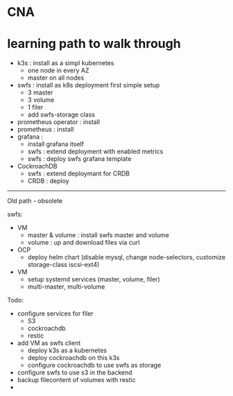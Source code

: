 # CNA

# learning path to walk through
- k3s : install as a simpl kubernetes
  - one node in every AZ
  - master on all nodes
- swfs : install as k8s deployment first simple setup
  - 3 master
  - 3 volume
  - 1 filer
  - add swfs-storage class
- prometheus operator : install
- prometheus : install
- grafana : 
  - install grafana itself
  - swfs : extend deployment with enabled metrics
  - swfs : deploy swfs grafana template
- CockroachDB
  - swfs : extend deploymant for CRDB
  - CRDB : deploy
  



---
Old path - obsolete

swfs:
- VM
  * master & volume : install swfs master and volume
  * volume : up and download files via curl
- OCP
  * deploy helm chart (disable mysql, change node-selectors, customize storage-class iscsi-ext4)
- VM
  * setup systemd services (master, volume, filer)
  * multi-master, multi-volume
  
Todo:
  * configure services for filer
    * S3
    * cockroachdb
    * restic
  * add VM as swfs client
    * deploy k3s as a kubernetes 
    * deploy cockroachdb on this k3s
    * configure cockroachdb to use swfs as storage
  * configure swfs to use s3 in the backend
  * backup filecontent of volumes with restic
  * 
    
